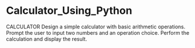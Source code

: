 # Calculator_Using_Python
CALCULATOR  Design a simple calculator with basic arithmetic operations. Prompt the user to input two numbers and an operation choice. Perform the calculation and display the result.
